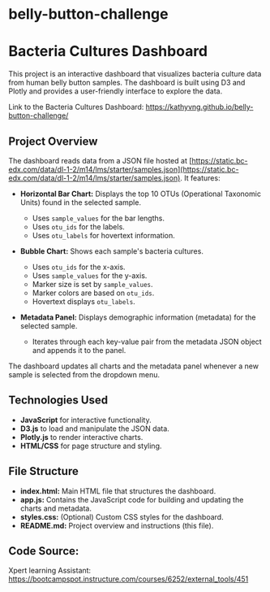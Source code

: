 # belly-button-challenge

# Bacteria Cultures Dashboard

This project is an interactive dashboard that visualizes bacteria culture data from human belly button samples. The dashboard is built using D3 and Plotly and provides a user-friendly interface to explore the data.

Link to the Bacteria Cultures Dashboard: https://kathyvng.github.io/belly-button-challenge/ 

## Project Overview

The dashboard reads data from a JSON file hosted at [https://static.bc-edx.com/data/dl-1-2/m14/lms/starter/samples.json](https://static.bc-edx.com/data/dl-1-2/m14/lms/starter/samples.json). It features:

- **Horizontal Bar Chart:** Displays the top 10 OTUs (Operational Taxonomic Units) found in the selected sample.  
  - Uses `sample_values` for the bar lengths.
  - Uses `otu_ids` for the labels.
  - Uses `otu_labels` for hovertext information.
  
- **Bubble Chart:** Shows each sample's bacteria cultures.  
  - Uses `otu_ids` for the x-axis.
  - Uses `sample_values` for the y-axis.
  - Marker size is set by `sample_values`.
  - Marker colors are based on `otu_ids`.
  - Hovertext displays `otu_labels`.

- **Metadata Panel:** Displays demographic information (metadata) for the selected sample.  
  - Iterates through each key-value pair from the metadata JSON object and appends it to the panel.

The dashboard updates all charts and the metadata panel whenever a new sample is selected from the dropdown menu.

## Technologies Used

- **JavaScript** for interactive functionality.
- **D3.js** to load and manipulate the JSON data.
- **Plotly.js** to render interactive charts.
- **HTML/CSS** for page structure and styling.

## File Structure

- **index.html:** Main HTML file that structures the dashboard.
- **app.js:** Contains the JavaScript code for building and updating the charts and metadata.
- **styles.css:** (Optional) Custom CSS styles for the dashboard.
- **README.md:** Project overview and instructions (this file).

## Code Source: 
Xpert learning Assistant: https://bootcampspot.instructure.com/courses/6252/external_tools/451

